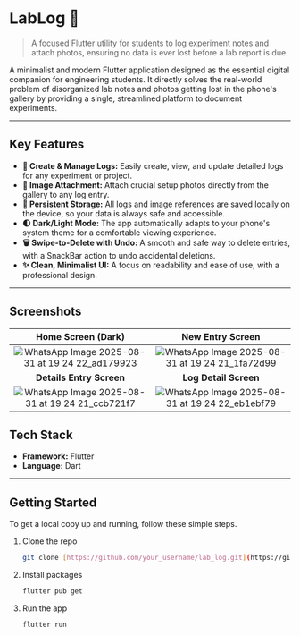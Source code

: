 # LabLog 🧪

> A focused Flutter utility for students to log experiment notes and attach photos, ensuring no data is ever lost before a lab report is due.

A minimalist and modern Flutter application designed as the essential digital companion for engineering students. It directly solves the real-world problem of disorganized lab notes and photos getting lost in the phone's gallery by providing a single, streamlined platform to document experiments.

---
## Key Features

-   **📝 Create & Manage Logs:** Easily create, view, and update detailed logs for any experiment or project.
-   **📸 Image Attachment:** Attach crucial setup photos directly from the gallery to any log entry.
-   **💾 Persistent Storage:** All logs and image references are saved locally on the device, so your data is always safe and accessible.
-   **🌓 Dark/Light Mode:** The app automatically adapts to your phone's system theme for a comfortable viewing experience.
-   **🗑️ Swipe-to-Delete with Undo:** A smooth and safe way to delete entries, with a SnackBar action to undo accidental deletions.
-   **✨ Clean, Minimalist UI:** A focus on readability and ease of use, with a professional design.

---
## Screenshots

| **Home Screen (Dark)** | **New Entry Screen** |
| :---: | :---: |
| ![WhatsApp Image 2025-08-31 at 19 24 22_ad179923](https://github.com/user-attachments/assets/7e98f0b8-9d89-4142-baea-98dfc42dd4f4) | ![WhatsApp Image 2025-08-31 at 19 24 21_1fa72d99](https://github.com/user-attachments/assets/05c6f490-d5d1-4dfa-ba01-134c3a14b383) |
| **Details Entry Screen** | **Log Detail Screen** |
| ![WhatsApp Image 2025-08-31 at 19 24 21_ccb721f7](https://github.com/user-attachments/assets/7c89033c-e8ed-4a49-978b-91c34fccf6da) | ![WhatsApp Image 2025-08-31 at 19 24 22_eb1ebf79](https://github.com/user-attachments/assets/87844ba0-eb96-4f7e-b6d3-ca09c620a453) |
## Tech Stack

-   **Framework:** Flutter
-   **Language:** Dart

---
## Getting Started

To get a local copy up and running, follow these simple steps.

1.  Clone the repo
    ```sh
    git clone [https://github.com/your_username/lab_log.git](https://github.com/your_username/lab_log.git)
    ```
2.  Install packages
    ```sh
    flutter pub get
    ```
3.  Run the app
    ```sh
    flutter run
    ```
